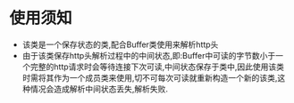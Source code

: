 # 使用须知
* 该类是一个保存状态的类,配合Buffer类使用来解析http头
* 由于该类保存http头解析过程中的中间状态,即:Buffer中可读的字节数小于一个完整的http请求时会等待连接下次可读,中间状态保存于类中,因此使用该类时需将其作为一个成员类来使用,切不可每次可读就重新构造一个新的该类,这种情况会造成解析中间状态丢失,解析失败.
